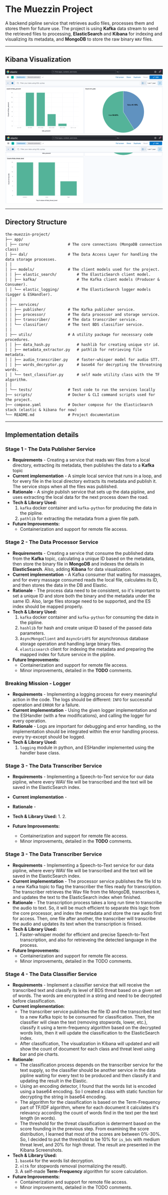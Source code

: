 # The Muezzin Project

A backend pipline service that retrieves audio files, processes them and stores them for future use.
The project is using **Kafka** data stream to send the retrieved files to processing,
**ElasticSearch** and **Kibana** for indexing and visualizing its metadata, and **MongoDB** to store the raw binary
`WAV` files.

---

## Kibana Visualization

![Image Alt text](kibana-images/Kibana1.png "Project Preview1")
![Image Alt text](kibana-images/Kibana2.png "Project Preview2")

---

## Directory Structure

```
the-muezzin-project/
├── app/
│ ├── core/                 # The core connections (MongoDB connection class)
│ ├── dal/                  # The Data Access Layer for handling the data storage processes.
│ │
│ ├── models/               # The client models used for the project.
│ │ ├── elastic_search/         # The ElasticSearch client model.
│ │ ├── kafka/                  # The Kafka client models (Producer & Consumer).
│ │ └── elastic_logging/        # The ElasticSearch logger models (Logger & ESHandler).
│ │
│ ├── services/
│ │ ├── publisher/          # The Kafka publisher service.
│ │ ├── processor/          # The data processor and storage service.
│ │ ├── transcriber/        # The data transcriber service.
│ │ └── classifier/         # The text BDS classifier service.
│ │
│ ├── utils/                # A utility package for necessary code procedures.
│ │ ├── data_hash.py            # hashlib for creating unique str id.
│ │ ├── metadata_extractor.py   # pathlib for retrieving file metadata.
│ │ ├── audio_transcriber.py    # faster-whisper model for audio STT.
│ │ ├── words_decryptor.py      # base64 for decrypting the threatning words.
│ │ └── text_classifier.py      # self made utility class with the TF algorithm.
│ │
│ └── tests/                # Test code to run the services locally
├── scripts/                # Docker & CLI command scripts used for the project.
├── compose.yaml            # Docker compose for the ElasticSearch stack (elastic & kibana for now)
└── README.md               # Project documentation
```

---

## Implementation details

### Stage 1 - The Data Publisher Service

- **Requirements** - Creating a service that reads `WAV` files from a local directory, extracting its metadata, then
  publishes the data to a **Kafka** topic
- **Current implementation** - A simple local service that runs in a loop, and for every file in the local directory
  extracts its metadata and publish it. The service stops when all the files was published.
- **Rationale** - A single publish service that sets up the data pipline, and uses extracting the local data for the
  next process down the road.
- **Tech & Library Used:**
    1. `kafka` docker container and `kafka-python` for producing the data in the pipline.
    2. `pathlib` for extracting the metadata from a given file path.
- **Future Improvements:**
    - Containerization and support for remote file access.

### Stage 2 - The Data Processor Service

- **Requirements** - Creating a service that consume the published data from the **Kafka** topic, calculating a unique
  ID based on the metadata, then store the binary file in **MongoDB** and indexes the details in **ElasticSearch**.
  Also, adding **Kibana** for data visualization.
- **Current implementation** - A Kafka consumer that waiting for massages, and for every massage consumed reads the
  local file, calculates its ID, and then stores the data in the DB and Elastic.
- **Rationale** - The process data need to be consistent, so it's important to set a unique ID and store both the binary
  and the metadata under the same ID. Also, large files storage need to be supported, and the ES index should be mapped
  properly.
- **Tech & Library Used:**
    1. `kafka` docker container and `kafka-python` for consuming the data in the pipline.
    2. `hashlib` for hash and create unique ID based of the passed data parameters.
    3. `AsyncMongoClient` and `AsyncGridFS` for asynchronous database storage operation and handling large binary files.
    4. `elasticsearch` client for indexing the metadata and preparing the mapped index for future service in the
       pipline.
- **Future Improvements:**
    - Containerization and support for remote file access.
    - Minor improvements, detailed in the **TODO** comments.

### Breaking Mission - Logger

- **Requirements** - Implementing a logging process for every meaningful action in the code. The logs should be
  different: `INFO` for successful operation and `ERROR` for a failure.
- **Current implementation** - Using the given logger implementation and the ESHandler (with a few modifications), and
  calling the logger for every operation.
- **Rationale** - Logs are important for debugging and error handling, so the implementation should be integrated within
  the error handling process. every try-except should be logged.
- **Tech & Library Used:**
    1. `logging` module in python, and ESHandler implemented using the handler base class.

### Stage 3 - The Data Transcriber Service

- **Requirements** - Implementing a Speech-to-Text service for our data pipline, where every WAV file will be
  transcribed and the text will be saved in the ElasticSearch index.
- **Current implementation** -
- **Rationale** -
- **Tech & Library Used:**
    1.
    2.

- **Future Improvements:**
    - Containerization and support for remote file access.
    - Minor improvements, detailed in the **TODO** comments.

### Stage 3 - The Data Transcriber Service

- **Requirements** - Implementing a Speech-to-Text service for our data pipline, where every WAV file will be
  transcribed and the text will be saved in the ElasticSearch index.
- **Current implementation** - The processor service publishes the file Id to a new Kafka topic to flag the transcriber
  the files ready for transcription. The transcriber retrieves the Wav file from the MongoDB, transcribes it, and
  updates the text to the ElasticSearch index when finished.
- **Rationale** - The transcription process takes a long run time to transcribe the audio to text. So, it will be much
  efficient to separate this logic from the core processor, and index the metadata and store the raw audio first for
  access. Then, one file after another, the transcriber will transcribe the audio and updates its text when the
  transcription is finised.
- **Tech & Library Used:**
    1. Faster-whisper model for efficient and precise Speech-to-Text transcription, and also for retrieveing the
       detected
       language in the process.
- **Future Improvements:**
    - Containerization and support for remote file access.
    - Minor improvements, detailed in the TODO comments.

### Stage 4 - The Data Classifier Service

- **Requirements** - Implement a classifier service that will receive the transcribed text and classify its level of BDS
  threat based on a given set of words. The words are encrypted in a string and need to be decrypted before
  classification.
- **Current implementation**:
    - The transcriber service publishes the file ID and the transcribed text to a new Kafka
      topic to be consumed for classification.
      Then, the classifier will clean the text (removing stopwords, lower, etc.), classify it using a term-frequency
      algorithm based on the decrypted words lists, then it will update the classification to the ElasticSearch index.
    - After classification, The visualization in Kibana will updated and will show the count of document for each class
      and threat level using bar and pie charts.
- **Rationale**:
    - The classification process depends on the transcriber service for the text supply, so the classifier should be
      another service in the data pipline waiting for every text to be produced and then classify it and updating the
      result in the Elastic.
    - Using an encoding detector, I found that the words list is encoded using a base64 encoding. So I created a class
      with static function for decrypting the string in base64 encoding.
    - The algorithm for the classification is based on the Term-Frequency part of TF/IDF algorithm, where for each
      document it calculates it's relevancy according the count of words find in the text per the text length (in
      words).
    - The threshold for the threat classification is determent based on the score founding in the previous step. From
      examining the score distribution, I learned that most of the scores are between 0%-30%. So, I decided to put the
      threshold to be 10% for `is_bds` with medium threat level, and 20% for high threat. The result are presented in
      the Kibana Screenshots.
- **Tech & Library Used:**
    1. `base64` for the words list decryption.
    2. `nltk` for stopwords removal (normalizing the result).
    3. A self-made **Term-Frequency** algorithm for score calculation.
- **Future Improvements:**
    - Containerization and support for remote file access.
    - Minor improvements, detailed in the TODO comments.
